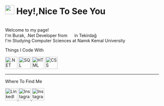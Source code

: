 <h1><img src="https://emojis.slackmojis.com/emojis/images/1531849430/4246/blob-sunglasses.gif?1531849430" width="30"/> Hey!,Nice To See You</h1>

</br> Welcome to my page! </br> I'm Burak, .Net Developer from <img src="https://cdn-icons-png.flaticon.com/512/3909/3909414.png" width="15"> in Tekirdağ </br>
I'm Studying Computer Sciences at Namık Kemal University
<p> Things I Code With 
<p>
<img alt=".NET" src="https://cdn-icons-png.flaticon.com/512/2748/2748383.png" Width="40">
<img alt="SQL" src="https://cdn-icons-png.flaticon.com/512/4492/4492311.png" Width="40">
<img alt="HTML" src="https://pics.freeicons.io/uploads/icons/png/14072054271548141949-512.png" Width="40">
<img alt="CSS" src="https://pics.freeicons.io/uploads/icons/png/21337745421536211768-512.png" Width="40">
<hr>
Where To Find Me
<p>
<a href="https://www.linkedin.com/in/burak-toryan-3a526b235/" target="_blank"><img alt="LinkedIn" src="https://cdn-icons-png.flaticon.com/512/1384/1384072.png" Width="40" />
<a href="https://www.instagram.com/toryanburak/?next=%2F" target="_blank"><img alt="Instagram" src="https://cdn-icons-png.flaticon.com/512/3955/3955027.png" Width="40" />
<a href="https://mail.google.com/mail/u/0/?tab=rm&ogbl#inbox?compose=CllgCKCJFQhDpfxVXlCfZWgGCfWXJBRpsXslsQqKDKJVXmFFBtNQGRsvDHspJxcDMVzHhZnbSgV" target="_blank"><img alt="Instagram" src="https://cdn-icons-png.flaticon.com/512/5968/5968534.png" Width="40" />

